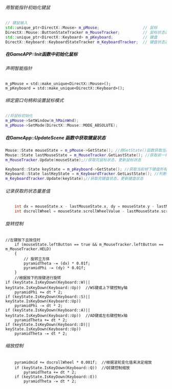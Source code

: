 ###### 用智能指针初始化键鼠

```c++
// 键鼠输入
std::unique_ptr<DirectX::Mouse> m_pMouse;					// 鼠标
DirectX::Mouse::ButtonStateTracker m_MouseTracker;			// 鼠标状态追踪器
std::unique_ptr<DirectX::Keyboard> m_pKeyboard;				// 键盘
DirectX::Keyboard::KeyboardStateTracker m_KeyboardTracker;	// 键盘状态追踪器
```

##### 在GameAPP::Init函数中初始化鼠标

###### 声明智能指针

    m_pMouse = std::make_unique<DirectX::Mouse>();
    m_pKeyboard = std::make_unique<DirectX::Keyboard>();

###### 绑定窗口句柄和设置鼠标模式

```c++
//将鼠标初始化
m_pMouse->SetWindow(m_hMainWnd);
m_pMouse->SetMode(DirectX::Mouse::MODE_ABSOLUTE);
```

##### 在GameApp::UpdateScene 函数中获取键鼠状态

```c++
Mouse::State mouseState = m_pMouse->GetState(); //用GetState()函数获取当前帧鼠标运动状态
Mouse::State lastMouseState = m_MouseTracker.GetLastState(); //获取前一帧鼠标状态
m_MouseTracker.Update(mouseState);//获取完鼠标状态，更新鼠标状态

Keyboard::State keyState = m_pKeyboard->GetState(); //获取当前帧下键盘所有按键的状态
Keyboard::State lastKeyState = m_KeyboardTracker.GetLastState(); //判断按键是刚按下还是刚放开
m_KeyboardTracker.Update(keyState);//获取完键盘状态，更新键盘状态
```

###### 记录获取的状态量差值

```c++
    int dx = mouseState.x - lastMouseState.x, dy = mouseState.y - lastMouseState.y;//用dx和dy记录鼠标的x轴/y轴偏移量
    int dscrollWheel = mouseState.scrollWheelValue - lastMouseState.scrollWheelValue;//用dmin来记录滚轮变化值
```

###### 旋转控制

```
//左键按下且按住时
    if (mouseState.leftButton == true && m_MouseTracker.leftButton == m_MouseTracker.HELD)
    {
        // 旋转立方体
        pyramidTheta -= (dx) * 0.01f;
        pyramidPhi -= (dy) * 0.01f;
    }
    //根据按下的按键进行旋转
if (keyState.IsKeyDown(Keyboard::W)|| keyState.IsKeyDown(Keyboard::Up))  //WS键或上下键控制y轴
    pyramidPhi += dt * 2;
if (keyState.IsKeyDown(Keyboard::S)|| keyState.IsKeyDown(Keyboard::Up))
    pyramidPhi -= dt * 2;
if (keyState.IsKeyDown(Keyboard::A)|| keyState.IsKeyDown(Keyboard::Up))  //AD键或左右键控制x轴
    pyramidTheta += dt * 2;
if (keyState.IsKeyDown(Keyboard::D)|| keyState.IsKeyDown(Keyboard::Up))
    pyramidTheta -= dt * 2;
```

###### 缩放控制

```
    pyramidmid += dscrollWheel * 0.001f;  //根据滚轮变化值来决定缩放
    if (keyState.IsKeyDown(Keyboard::Q))  //QE键控制缩放
        pyramidTheta += dt * 2;
    if (keyState.IsKeyDown(Keyboard::E))
        pyramidTheta -= dt * 2;
```

